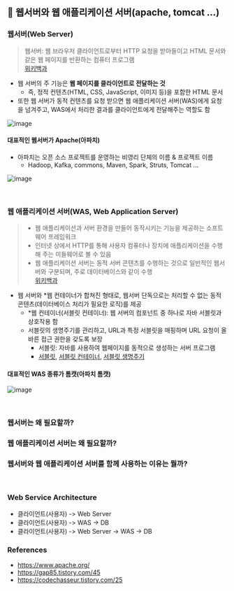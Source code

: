 ## 📎 웹서버와 웹 애플리케이션 서버(apache, tomcat ...)

### 웹서버(Web Server)
> 웹서버: 웹 브라우저 클라이언트로부터 HTTP 요청을 받아들이고 HTML 문서와 같은 웹 페이지를 반환하는 컴퓨터 프로그램  
> [위키백과](https://ko.wikipedia.org/wiki/%EC%9B%B9_%EC%84%9C%EB%B2%84#:~:text=%EC%9B%B9%20%EC%84%9C%EB%B2%84(Web%20Server)%EB%8A%94%20HTTP%EB%A5%BC%20%ED%86%B5%ED%95%B4%20%EC%9B%B9%20%EB%B8%8C%EB%9D%BC%EC%9A%B0%EC%A0%80,%ED%95%98%EB%8A%94%20%EA%B2%BD%EC%9A%B0%EA%B0%80%20%EA%B0%84%ED%98%B9%20%EC%9E%88%EB%8B%A4.)
- 웹 서버의 주 기능은 **웹 페이지를 클라이언트로 전달하는 것**
  - 즉, 정적 컨텐츠(HTML, CSS, JavaScript, 이미지 등)을 포함한 HTML 문서
- 또한 웹 서버가 동적 컨텐츠를 요청 받으면 웹 애플리케이션 서버(WAS)에게 요청을 넘겨주고, WAS에서 처리한 결과를 클라이언트에게 전달해주는 역할도 함

![image](https://user-images.githubusercontent.com/50076031/143876144-796d0ab3-8403-4ef5-8af2-1ee90e42b20f.png)

#### 대표적인 웹서버가 Apache(아파치)
- 아파치는 오픈 소스 프로젝트를 운영하는 비영리 단체의 이름 & 프로젝트 이름
  - Hadoop, Kafka, commons, Maven, Spark, Struts, Tomcat ...

![image](https://user-images.githubusercontent.com/50076031/143873656-03acf6eb-fb70-4200-aeca-579de7ba516c.png)

<br>

### 웹 애플리케이션 서버(WAS, Web Application Server)
> - 웹 애플리케이션과 서버 환경을 만들어 동작시키는 기능을 제공하는 소프트웨어 프레임워크    
> - 인터넷 상에서 HTTP를 통해 사용자 컴퓨터나 장치에 애플리케이션을 수행해 주는 미들웨어로 볼 수 있음  
> - 웹 애플리케이션 서버는 동적 서버 콘텐츠를 수행하는 것으로 일반적인 웹서버와 구분되며, 주로 데이터베이스와 같이 수행  
> [위키백과](https://ko.wikipedia.org/wiki/%EC%9B%B9_%EC%95%A0%ED%94%8C%EB%A6%AC%EC%BC%80%EC%9D%B4%EC%85%98_%EC%84%9C%EB%B2%84#:~:text=%EC%9B%B9%20%EC%95%A0%ED%94%8C%EB%A6%AC%EC%BC%80%EC%9D%B4%EC%85%98%20%EC%84%9C%EB%B2%84(Web%20Application,%ED%95%98%EB%8A%94%20%EC%86%8C%ED%94%84%ED%8A%B8%EC%9B%A8%EC%96%B4%20%ED%94%84%EB%A0%88%EC%9E%84%EC%9B%8C%ED%81%AC%EC%9D%B4%EB%8B%A4.))
- 웹 서버와 *웹 컨테이너가 합쳐진 형태로, 웹서버 단독으로는 처리할 수 없는 동적 콘텐츠(데이터베이스 처리가 필요한 로직)를 제공
  - *웹 컨테이너(서블릿 컨테이너): 웹 서버의 컴포넌트 중 하나로 자바 서블릿과 상호작용 함
  - 서블릿의 생명주기를 관리하고, URL과 특정 서블릿을 매핑하며 URL 요청이 올바른 접근 권한을 갖도록 보장
    - 서블릿: 자바를 사용하여 웹페이지를 동적으로 생성하는 서버 프로그램
    - [서블릿](https://velog.io/@han_been/Servlet), [서블릿 컨테이너](https://velog.io/@han_been/%EC%84%9C%EB%B8%94%EB%A6%BF-%EC%BB%A8%ED%85%8C%EC%9D%B4%EB%84%88Servlet-Container-%EB%9E%80), [서블릿 생명주기](https://velog.io/@han_been/%EC%84%9C%EB%B8%94%EB%A6%BF-%EC%83%9D%EB%AA%85%EC%A3%BC%EA%B8%B0Servlet-Life-Cycle)
    
#### 대표적인 WAS 종류가 톰캣(아파치 톰캣)

![image](https://user-images.githubusercontent.com/50076031/143875165-eaf2cf71-5f64-45d2-8963-f07763e79810.png)

<br>

### 웹서버는 왜 필요할까?

### 웹 애플리케이션 서버는 왜 필요할까?

### 웹서버와 웹 애플리케이션 서버를 함께 사용하는 이유는 뭘까?

<br>

### Web Service Architecture
- 클라이언트(사용자) -> Web Server
- 클라이언트(사용자) -> WAS -> DB
- 클라이언트(사용자) -> Web Server -> WAS -> DB

### References
- https://www.apache.org/
- https://gap85.tistory.com/45
- https://codechasseur.tistory.com/25